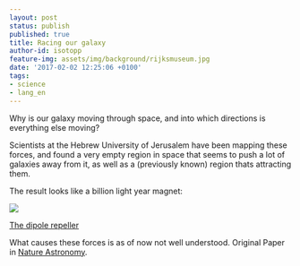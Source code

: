 ```yaml
---
layout: post
status: publish
published: true
title: Racing our galaxy
author-id: isotopp
feature-img: assets/img/background/rijksmuseum.jpg
date: '2017-02-02 12:25:06 +0100'
tags:
- science
- lang_en
---
```

Why is our galaxy moving through space, and into which directions is
everything else moving?

Scientists at the Hebrew University of Jerusalem have been mapping these
forces, and found a very empty region in space that seems to push a lot of
galaxies away from it, as well as a (previously known) region thats
attracting them. 

The result looks like a billion light year magnet: 

[![](/uploads/2017/02/170130110921_1_900x600-300x169.jpg)](https://www.sciencedaily.com/releases/2017/01/170130110921.htm)

[The dipole repeller](https://www.sciencedaily.com/releases/2017/01/170130110921.htm)

What causes these forces is as of now not well understood. Original Paper in
[Nature Astronomy](http://www.nature.com/articles/s41550-016-0036).
